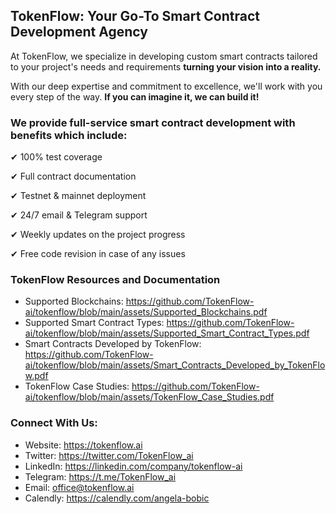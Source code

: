 ## **TokenFlow: Your Go-To Smart Contract Development Agency**

At TokenFlow, we specialize in developing custom smart contracts tailored to your project's needs and requirements **turning your vision into a reality.**

With our deep expertise and commitment to excellence, we'll work with you every step of the way. **If you can imagine it, we can build it!**

### **We provide full-service smart contract development with benefits which include:**

✔ 100% test coverage

✔ Full contract documentation

✔ Testnet & mainnet deployment

✔ 24/7 email & Telegram support

✔ Weekly updates on the project progress

✔ Free code revision in case of any issues

### **TokenFlow Resources and Documentation**

- Supported Blockchains: https://github.com/TokenFlow-ai/tokenflow/blob/main/assets/Supported_Blockchains.pdf
- Supported Smart Contract Types: https://github.com/TokenFlow-ai/tokenflow/blob/main/assets/Supported_Smart_Contract_Types.pdf
- Smart Contracts Developed by TokenFlow: https://github.com/TokenFlow-ai/tokenflow/blob/main/assets/Smart_Contracts_Developed_by_TokenFlow.pdf
- TokenFlow Case Studies: https://github.com/TokenFlow-ai/tokenflow/blob/main/assets/TokenFlow_Case_Studies.pdf

### **Connect With Us:**

- Website: https://tokenflow.ai
- Twitter: https://twitter.com/TokenFlow_ai
- LinkedIn: https://linkedin.com/company/tokenflow-ai
- Telegram: https://t.me/TokenFlow_ai
- Email: [office@tokenflow.ai](mailto:office@tokenflow.ai)
- Calendly: https://calendly.com/angela-bobic
